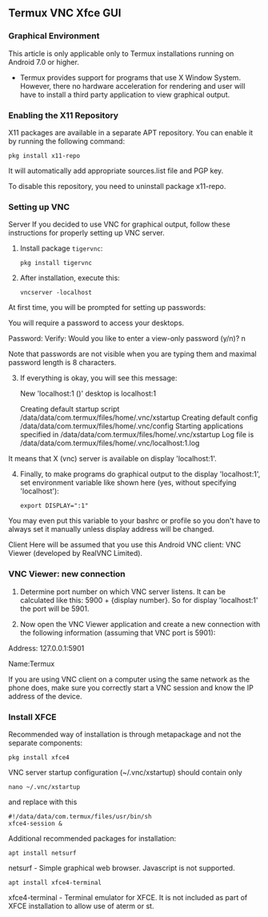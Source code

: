 ## Termux VNC Xfce GUI



### Graphical Environment
This article is only applicable only to Termux installations running on Android 7.0 or higher.

* Termux provides support for programs that use X Window System. However, there no hardware acceleration for rendering and user will have to install a third party application to view graphical output.


### Enabling the X11 Repository
X11 packages are available in a separate APT repository. You can enable it by running the following command:

    pkg install x11-repo

It will automatically add appropriate sources.list file and PGP key.

To disable this repository, you need to uninstall package x11-repo.


### Setting up VNC
Server
If you decided to use VNC for graphical output, follow these instructions for properly setting up VNC server.

1. Install package `tigervnc`:

       pkg install tigervnc

2. After installation, execute this:

       vncserver -localhost

At first time, you will be prompted for setting up passwords:

You will require a password to access your desktops.

Password:
Verify:
Would you like to enter a view-only password (y/n)? n

Note that passwords are not visible when you are typing them and maximal password length is 8 characters.

3. If everything is okay, you will see this message:

     New 'localhost:1 ()' desktop is localhost:1

     Creating default startup script /data/data/com.termux/files/home/.vnc/xstartup
     Creating default config /data/data/com.termux/files/home/.vnc/config
     Starting applications specified in /data/data/com.termux/files/home/.vnc/xstartup
     Log file is /data/data/com.termux/files/home/.vnc/localhost:1.log
 
It means that X (vnc) server is available on display 'localhost:1'.

4. Finally, to make programs do graphical output to the display 'localhost:1', set environment variable like shown here (yes, without specifying 'localhost'):

       export DISPLAY=":1"

You may even put this variable to your bashrc or profile so you don't have to always set it manually unless display address will be changed.

Client
Here will be assumed that you use this Android VNC client: VNC Viewer (developed by RealVNC Limited).



### VNC Viewer: new connection
1. Determine port number on which VNC server listens. It can be calculated like this: 5900 + {display number}. So for display 'localhost:1' the port will be 5901.

2. Now open the VNC Viewer application and create a new connection with the following information (assuming that VNC port is 5901):

Address:
127.0.0.1:5901

Name:Termux

If you are using VNC client on a computer using the same network as the phone does, make sure you correctly start a VNC session and know the IP address of the device.



### Install XFCE
Recommended way of installation is through metapackage and not the separate components:

    pkg install xfce4

VNC server startup configuration (~/.vnc/xstartup) should contain only

    nano ~/.vnc/xstartup

and replace with this

    #!/data/data/com.termux/files/usr/bin/sh
    xfce4-session &

Additional recommended packages for installation:

    apt install netsurf
    
netsurf - Simple graphical web browser. Javascript is not supported.

    apt install xfce4-terminal
    
xfce4-terminal - Terminal emulator for XFCE. It is not included as part of XFCE installation to allow use of aterm or st.
